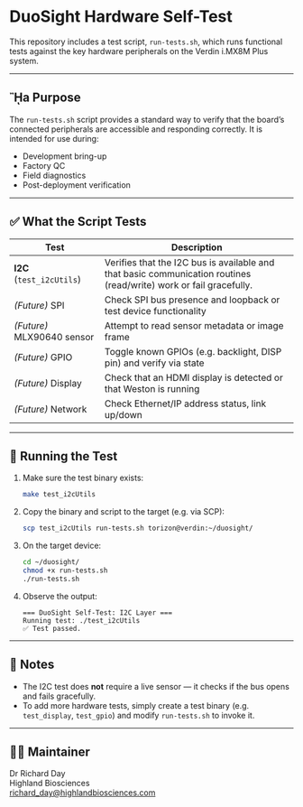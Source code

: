 # DuoSight Hardware Self-Test

This repository includes a test script, `run-tests.sh`, which runs functional tests against the key hardware peripherals on the Verdin i.MX8M Plus system.

---

## ᾚa Purpose

The `run-tests.sh` script provides a standard way to verify that the board’s connected peripherals are accessible and responding correctly. It is intended for use during:

- Development bring-up
- Factory QC
- Field diagnostics
- Post-deployment verification

---

## ✅ What the Script Tests

| Test | Description |
|------|-------------|
| **I2C** (`test_i2cUtils`) | Verifies that the I2C bus is available and that basic communication routines (read/write) work or fail gracefully. |
| *(Future)* SPI | Check SPI bus presence and loopback or test device functionality |
| *(Future)* MLX90640 sensor | Attempt to read sensor metadata or image frame |
| *(Future)* GPIO | Toggle known GPIOs (e.g. backlight, DISP pin) and verify via state |
| *(Future)* Display | Check that an HDMI display is detected or that Weston is running |
| *(Future)* Network | Check Ethernet/IP address status, link up/down |

---

## 🚀 Running the Test

1. Make sure the test binary exists:
   ```bash
   make test_i2cUtils
   ```

2. Copy the binary and script to the target (e.g. via SCP):
   ```bash
   scp test_i2cUtils run-tests.sh torizon@verdin:~/duosight/
   ```

3. On the target device:
   ```bash
   cd ~/duosight/
   chmod +x run-tests.sh
   ./run-tests.sh
   ```

4. Observe the output:
   ```text
   === DuoSight Self-Test: I2C Layer ===
   Running test: ./test_i2cUtils
   ✅ Test passed.
   ```

---

## 💪 Notes

- The I2C test does **not** require a live sensor — it checks if the bus opens and fails gracefully.
- To add more hardware tests, simply create a test binary (e.g. `test_display`, `test_gpio`) and modify `run-tests.sh` to invoke it.

---

## 🧑‍💻 Maintainer

Dr Richard Day  
Highland Biosciences  
richard_day@highlandbiosciences.com

